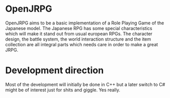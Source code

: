 OpenJRPG
========
OpenJRPG aims to be a basic implementation of a Role Playing Game of the Japanese model. The Japanese RPG has some special characteristics which will make it stand out from usual european RPGs. The character design, the battle system, the world interaction structure and the item collection are all integral parts which needs care in order to make a great JRPG.

Development direction
========
Most of the development will initially be done in C++ but a later switch to C# might be of interest just for shits and giggle. Yes really.